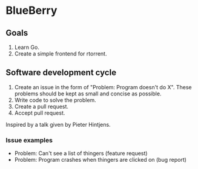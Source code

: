 # BlueBerry

## Goals

1. Learn Go.
2. Create a simple frontend for rtorrent.

## Software development cycle

1. Create an issue in the form of "Problem: Program doesn't do X". These problems should be kept as small and concise as possible.
2. Write code to solve the problem.
3. Create a pull request.
4. Accept pull request.

Inspired by a talk given by Pieter Hintjens.

### Issue examples

* Problem: Can't see a list of thingers (feature request)
* Problem: Program crashes when thingers are clicked on (bug report)
